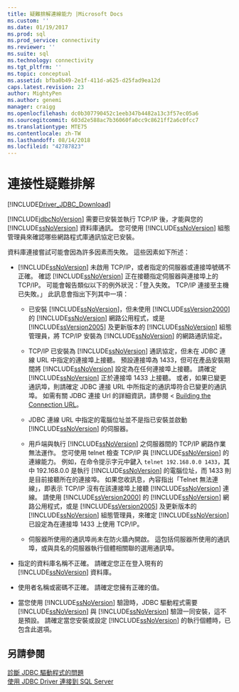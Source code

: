 ```yaml
---
title: 疑難排解連線能力 |Microsoft Docs
ms.custom: ''
ms.date: 01/19/2017
ms.prod: sql
ms.prod_service: connectivity
ms.reviewer: ''
ms.suite: sql
ms.technology: connectivity
ms.tgt_pltfrm: ''
ms.topic: conceptual
ms.assetid: bfba0b49-2e1f-411d-a625-d25fad9ea12d
caps.latest.revision: 23
author: MightyPen
ms.author: genemi
manager: craigg
ms.openlocfilehash: dc0b307790452c1eeb347b4482a13c3f57ec05a6
ms.sourcegitcommit: 603d2e588ac7b36060fa0cc9c8621ff2a6c0fcc7
ms.translationtype: MTE75
ms.contentlocale: zh-TW
ms.lasthandoff: 08/14/2018
ms.locfileid: "42787823"
---
```

# <a name="troubleshooting-connectivity"></a>連接性疑難排解
[!INCLUDE[Driver_JDBC_Download](../../includes/driver_jdbc_download.md)]

  [!INCLUDE[jdbcNoVersion](../../includes/jdbcnoversion_md.md)] 需要已安裝並執行 TCP/IP 後，才能與您的 [!INCLUDE[ssNoVersion](../../includes/ssnoversion-md.md)] 資料庫通訊。 您可使用 [!INCLUDE[ssNoVersion](../../includes/ssnoversion-md.md)] 組態管理員來確認哪些網路程式庫通訊協定已安裝。  
  
 資料庫連接嘗試可能會因為許多因素而失敗。 這些因素如下所述：  
  
-   [!INCLUDE[ssNoVersion](../../includes/ssnoversion-md.md)] 未啟用 TCP/IP，或者指定的伺服器或連接埠號碼不正確。 確認 [!INCLUDE[ssNoVersion](../../includes/ssnoversion-md.md)] 正在接聽指定伺服器與連接埠上的 TCP/IP。 可能會報告類似以下的例外狀況：「登入失敗。 TCP/IP 連接至主機已失敗。」 此訊息會指出下列其中一項：  
  
    -   已安裝 [!INCLUDE[ssNoVersion](../../includes/ssnoversion-md.md)]，但未使用 [!INCLUDE[ssVersion2000](../../includes/ssversion2000-md.md)] 的 [!INCLUDE[ssNoVersion](../../includes/ssnoversion-md.md)] 網路公用程式，或是 [!INCLUDE[ssVersion2005](../../includes/ssversion2005-md.md)] 及更新版本的 [!INCLUDE[ssNoVersion](../../includes/ssnoversion-md.md)] 組態管理員，將 TCP/IP 安裝為 [!INCLUDE[ssNoVersion](../../includes/ssnoversion-md.md)] 的網路通訊協定。  
  
    -   TCP/IP 已安裝為 [!INCLUDE[ssNoVersion](../../includes/ssnoversion-md.md)] 通訊協定，但未在 JDBC 連線 URL 中指定的連接埠上接聽。 預設連接埠為 1433，但可在產品安裝期間將 [!INCLUDE[ssNoVersion](../../includes/ssnoversion-md.md)] 設定為在任何連接埠上接聽。 請確定 [!INCLUDE[ssNoVersion](../../includes/ssnoversion-md.md)] 正於連接埠 1433 上接聽。 或者，如果已變更通訊埠，則請確定 JDBC 連接 URL 中所指定的通訊埠符合已變更的通訊埠。 如需有關 JDBC 連接 Url 的詳細資訊，請參閱 < [Building the Connection URL](../../connect/jdbc/building-the-connection-url.md)。  
  
    -   JDBC 連線 URL 中指定的電腦位址並不是指已安裝並啟動 [!INCLUDE[ssNoVersion](../../includes/ssnoversion-md.md)] 的伺服器。  
  
    -   用戶端與執行 [!INCLUDE[ssNoVersion](../../includes/ssnoversion-md.md)] 之伺服器間的 TCP/IP 網路作業無法運作。 您可使用 telnet 檢查 TCP/IP 與 [!INCLUDE[ssNoVersion](../../includes/ssnoversion-md.md)] 的連線能力。 例如，在命令提示字元中鍵入 `telnet 192.168.0.0 1433`，其中 192.168.0.0 是執行 [!INCLUDE[ssNoVersion](../../includes/ssnoversion-md.md)] 的電腦位址，而 1433 則是目前接聽所在的連接埠。 如果您收訊息，內容指出「Telnet 無法連線」，即表示 TCP/IP 沒有在該連接埠上接聽 [!INCLUDE[ssNoVersion](../../includes/ssnoversion-md.md)] 連線。 請使用 [!INCLUDE[ssVersion2000](../../includes/ssversion2000-md.md)] 的 [!INCLUDE[ssNoVersion](../../includes/ssnoversion-md.md)] 網路公用程式，或是 [!INCLUDE[ssVersion2005](../../includes/ssversion2005-md.md)] 及更新版本的 [!INCLUDE[ssNoVersion](../../includes/ssnoversion-md.md)] 組態管理員，來確定 [!INCLUDE[ssNoVersion](../../includes/ssnoversion-md.md)] 已設定為在連接埠 1433 上使用 TCP/IP。  
  
    -   伺服器所使用的通訊埠尚未在防火牆內開啟。 這包括伺服器所使用的通訊埠，或與具名的伺服器執行個體相關聯的選用通訊埠。  
  
-   指定的資料庫名稱不正確。 請確定您正在登入現有的 [!INCLUDE[ssNoVersion](../../includes/ssnoversion-md.md)] 資料庫。  
  
-   使用者名稱或密碼不正確。 請確定您擁有正確的值。  
  
-   當您使用 [!INCLUDE[ssNoVersion](../../includes/ssnoversion-md.md)] 驗證時，JDBC 驅動程式需要 [!INCLUDE[ssNoVersion](../../includes/ssnoversion-md.md)] 與 [!INCLUDE[ssNoVersion](../../includes/ssnoversion-md.md)] 驗證一同安裝，這不是預設。 請確定當您安裝或設定 [!INCLUDE[ssNoVersion](../../includes/ssnoversion-md.md)] 的執行個體時，已包含此選項。  
  
## <a name="see-also"></a>另請參閱  
 [診斷 JDBC 驅動程式的問題](../../connect/jdbc/diagnosing-problems-with-the-jdbc-driver.md)   
 [使用 JDBC Driver 連接到 SQL Server](../../connect/jdbc/connecting-to-sql-server-with-the-jdbc-driver.md)  
  
  
